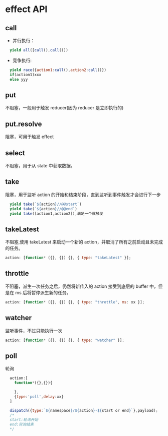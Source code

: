 # effect API

## call

- 并行执行：

```javascript
  yield all([call(),call()])
```

- 竞争执行:

```javascript
  yield race({action1:call(),action2:call()})
  if(action1)xxx
  else yyy
```

## put

不阻塞，一般用于触发 reducer(因为 reducer 是立即执行的)

## put.resolve

阻塞，可用于触发 effect

## select

不阻塞，用于从 state 中获取数据。

## take

阻塞，用于监听 action 的开始和结束阶段，直到监听到事件触发才会进行下一步

```javascript
  yield take(`${action}//@@start`)
  yield take(`${action}//@@end`)
  yield take([action1,action2]),满足一个就触发
```

## takeLatest

不阻塞,使用 takeLatest 来启动一个新的 action，并取消了所有之前启动且未完成的任务。

```javascript
action: [function* ({}, {}) {}, { type: "takeLatest" }];
```

## throttle

不阻塞，派生一次任务之后，仍然将新传入的 action 接受到底层的 buffer 中，但是在 ms 后将暂停派生新的任务。

```javascript
action: [function* ({}, {}) {}, { type: "throttle", ms: xx }];
```

## watcher

监听事件，不过只能执行一次

```javascript
action: [function* ({}, {}) {}, { type: "watcher" }];
```

## poll

轮询

```javascript
  action:[
    function*({},{}){

    },
    {type:'poll',delay:xx}
  ]

  dispatch({type:`${namespace}/${action}-${start or end}`},payload);
  /*
  start:轮询开始
  end:轮询结束
  */
```
